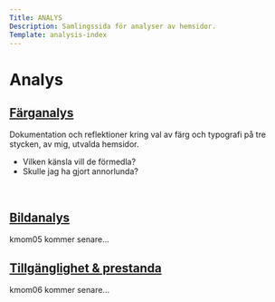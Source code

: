 ```yaml
---
Title: ANALYS
Description: Samlingssida för analyser av hemsidor.
Template: analysis-index
---
```


Analys
==========================

<div class="kmom04">
<a href="%base_url%?analysis/sub/01_colors"><h2>Färganalys</h2></a>
<p>Dokumentation och reflektioner kring val av färg och typografi på tre stycken, av mig, utvalda hemsidor.</p>
<ul>
    <li>Vilken känsla vill de förmedla?</li>
    <li>Skulle jag ha gjort annorlunda?</li>
</ul>
<br>
</div>

<div class="kmom05">
<a href="%base_url%?analysis/sub/02_load"><h2>Bildanalys</h2></a>
<p>kmom05 kommer senare...</p>
</div>

<div class="kmom06">
<a href="%base_url%?analysis/sub/03_design_principles"><h2>Tillgänglighet & prestanda</h2></a> 
<p>kmom06 kommer senare...</p>
</div>
